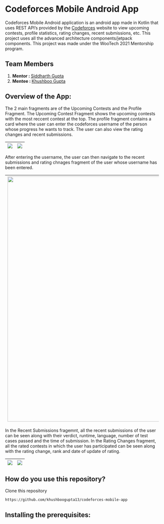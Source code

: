 # Codeforces Mobile Android App

Codeforces Mobile Android application is an android app made in Kotlin that uses REST API’s provided by the [Codeforces](https://codeforces.com/apiHelp) website to view upcoming contests, profile statistics, rating changes, recent submissions, etc. This project uses all the advanced architecture components/jetpack components. 
This project was made under the WooTech 2021 Mentorship program.

## Team Members

1. <b>Mentor : </b> [Siddharth Gupta](https://github.com/itsSiddharthGupta) 
2. <b>Mentee : </b> [Khushboo Gupta](https://github.com/khushboogupta13)

## Overview of the App: 

The 2 main fragments are of the Upcoming Contests and the Profile Fragment. The Upcoming Contest Fragment shows the upcoming contests with the most reccent contest at the top. The profile fragment contains a card where the user can enter the codeforces username of the person whose progress he wants to track. The user can also view the rating changes and recent submissions. 

|<img src="https://i.imgur.com/moSjmxR.png"> |<img src="https://i.imgur.com/cj4I15B.png">|
| ------------------------------------------ | ----------------------------------------- |

After entering the username, the user can then navigate to the recent submissions and rating chnages fragment of the user whose username has been entered.

| <img src="https://i.imgur.com/r7cQEBw.png" width="600px" height="800px">|
| ------------------------------------------ |

In the Recent Submissions fragemnt, all the recent submissions of the user can be seen along with their verdict, runtime, language, number of test cases passed and the time of submission. In the Rating Changes fragment, all the rated contests in which the user has participated can be seen along with the rating change, rank and date of update of rating. 

|<img src="https://i.imgur.com/JlDXmwC.png"> |<img src="https://i.imgur.com/E40ZGix.png">|
| ------------------------------------------ | ----------------------------------------- |

## How do you use this repository?
Clone this repository<br>
```
https://github.com/khushboogupta13/codeforces-mobile-app
```

## Installing the prerequisites:

